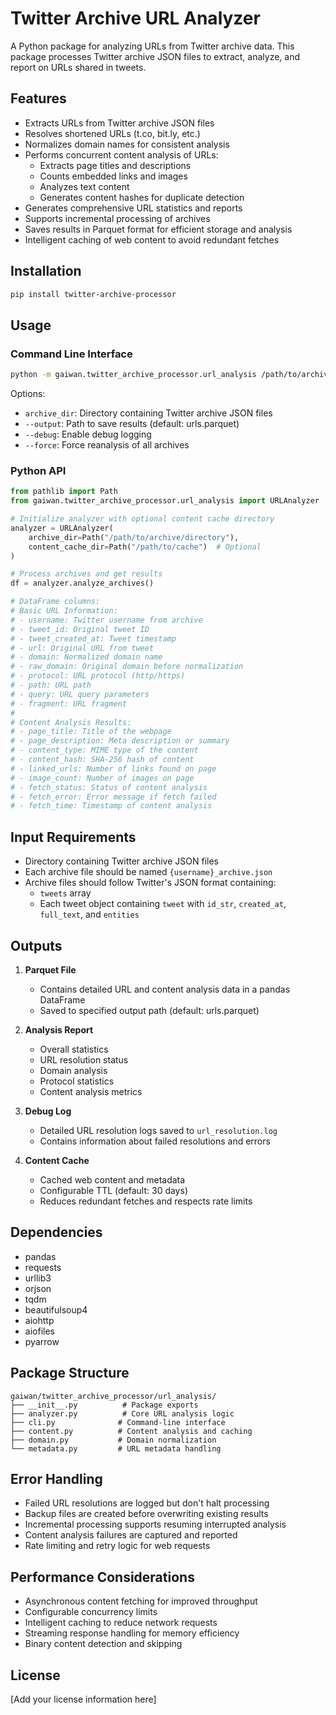 # Twitter Archive URL Analyzer

A Python package for analyzing URLs from Twitter archive data. This package processes Twitter archive JSON files to extract, analyze, and report on URLs shared in tweets.

## Features

- Extracts URLs from Twitter archive JSON files
- Resolves shortened URLs (t.co, bit.ly, etc.)
- Normalizes domain names for consistent analysis
- Performs concurrent content analysis of URLs:
  - Extracts page titles and descriptions
  - Counts embedded links and images
  - Analyzes text content
  - Generates content hashes for duplicate detection
- Generates comprehensive URL statistics and reports
- Supports incremental processing of archives
- Saves results in Parquet format for efficient storage and analysis
- Intelligent caching of web content to avoid redundant fetches

## Installation

```bash
pip install twitter-archive-processor
```

## Usage

### Command Line Interface

```bash
python -m gaiwan.twitter_archive_processor.url_analysis /path/to/archive/directory --output urls.parquet
```

Options:
- `archive_dir`: Directory containing Twitter archive JSON files
- `--output`: Path to save results (default: urls.parquet)
- `--debug`: Enable debug logging
- `--force`: Force reanalysis of all archives

### Python API

```python
from pathlib import Path
from gaiwan.twitter_archive_processor.url_analysis import URLAnalyzer

# Initialize analyzer with optional content cache directory
analyzer = URLAnalyzer(
    archive_dir=Path("/path/to/archive/directory"),
    content_cache_dir=Path("/path/to/cache")  # Optional
)

# Process archives and get results
df = analyzer.analyze_archives()

# DataFrame columns:
# Basic URL Information:
# - username: Twitter username from archive
# - tweet_id: Original tweet ID
# - tweet_created_at: Tweet timestamp
# - url: Original URL from tweet
# - domain: Normalized domain name
# - raw_domain: Original domain before normalization
# - protocol: URL protocol (http/https)
# - path: URL path
# - query: URL query parameters
# - fragment: URL fragment
#
# Content Analysis Results:
# - page_title: Title of the webpage
# - page_description: Meta description or summary
# - content_type: MIME type of the content
# - content_hash: SHA-256 hash of content
# - linked_urls: Number of links found on page
# - image_count: Number of images on page
# - fetch_status: Status of content analysis
# - fetch_error: Error message if fetch failed
# - fetch_time: Timestamp of content analysis
```

## Input Requirements

- Directory containing Twitter archive JSON files
- Each archive file should be named `{username}_archive.json`
- Archive files should follow Twitter's JSON format containing:
  - `tweets` array
  - Each tweet object containing `tweet` with `id_str`, `created_at`, `full_text`, and `entities`

## Outputs

1. **Parquet File**
   - Contains detailed URL and content analysis data in a pandas DataFrame
   - Saved to specified output path (default: urls.parquet)

2. **Analysis Report**
   - Overall statistics
   - URL resolution status
   - Domain analysis
   - Protocol statistics
   - Content analysis metrics

3. **Debug Log**
   - Detailed URL resolution logs saved to `url_resolution.log`
   - Contains information about failed resolutions and errors

4. **Content Cache**
   - Cached web content and metadata
   - Configurable TTL (default: 30 days)
   - Reduces redundant fetches and respects rate limits

## Dependencies

- pandas
- requests
- urllib3
- orjson
- tqdm
- beautifulsoup4
- aiohttp
- aiofiles
- pyarrow

## Package Structure

```
gaiwan/twitter_archive_processor/url_analysis/
├── __init__.py          # Package exports
├── analyzer.py          # Core URL analysis logic
├── cli.py              # Command-line interface
├── content.py          # Content analysis and caching
├── domain.py           # Domain normalization
└── metadata.py         # URL metadata handling
```

## Error Handling

- Failed URL resolutions are logged but don't halt processing
- Backup files are created before overwriting existing results
- Incremental processing supports resuming interrupted analysis
- Content analysis failures are captured and reported
- Rate limiting and retry logic for web requests

## Performance Considerations

- Asynchronous content fetching for improved throughput
- Configurable concurrency limits
- Intelligent caching to reduce network requests
- Streaming response handling for memory efficiency
- Binary content detection and skipping

## License

[Add your license information here]
